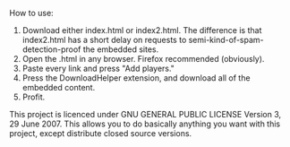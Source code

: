 How to use:
1. Download either index.html or index2.html. The difference is that index2.html has a short delay on requests to semi-kind-of-spam-detection-proof the embedded sites.
2. Open the .html in any browser. Firefox recommended (obviously).
3. Paste every link and press "Add players."
4. Press the DownloadHelper extension, and download all of the embedded content.
5. Profit.

This project is licenced under GNU GENERAL PUBLIC LICENSE Version 3, 29 June 2007. This allows you to do basically anything you want with this project, except distribute closed source versions.
